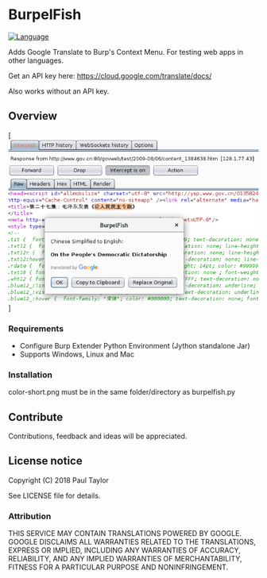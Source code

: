 # BurpelFish
[![Language](https://img.shields.io/badge/Lang-Python-blue.svg)](https://www.python.org)

Adds Google Translate to Burp's Context Menu. For testing web apps in other languages.

Get an API key here: https://cloud.google.com/translate/docs/

Also works without an API key.

## Overview

[![Screenshot](screenshot.png)]

### Requirements
- Configure Burp Extender Python Environment (Jython standalone Jar)
- Supports Windows, Linux and Mac

### Installation
color-short.png must be in the same folder/directory as burpelfish.py

## Contribute
Contributions, feedback and ideas will be appreciated.

## License notice
Copyright (C) 2018 Paul Taylor

See LICENSE file for details.

### Attribution
THIS SERVICE MAY CONTAIN TRANSLATIONS POWERED BY GOOGLE. GOOGLE DISCLAIMS ALL WARRANTIES RELATED TO THE TRANSLATIONS, EXPRESS OR IMPLIED, INCLUDING ANY WARRANTIES OF ACCURACY, RELIABILITY, AND ANY IMPLIED WARRANTIES OF MERCHANTABILITY, FITNESS FOR A PARTICULAR PURPOSE AND NONINFRINGEMENT.
